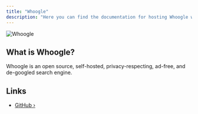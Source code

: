 ```yaml
---
title: "Whoogle"
description: "Here you can find the documentation for hosting Whoogle with Coolify."
---
```



![Whoogle](https://raw.githubusercontent.com/benbusby/whoogle-search/main/docs/banner.png)

## What is Whoogle?

Whoogle is an open source, self-hosted, privacy-respecting, ad-free, and de-googled search engine.

## Links

- [GitHub ›](https://github.com/benbusby/whoogle-search)
